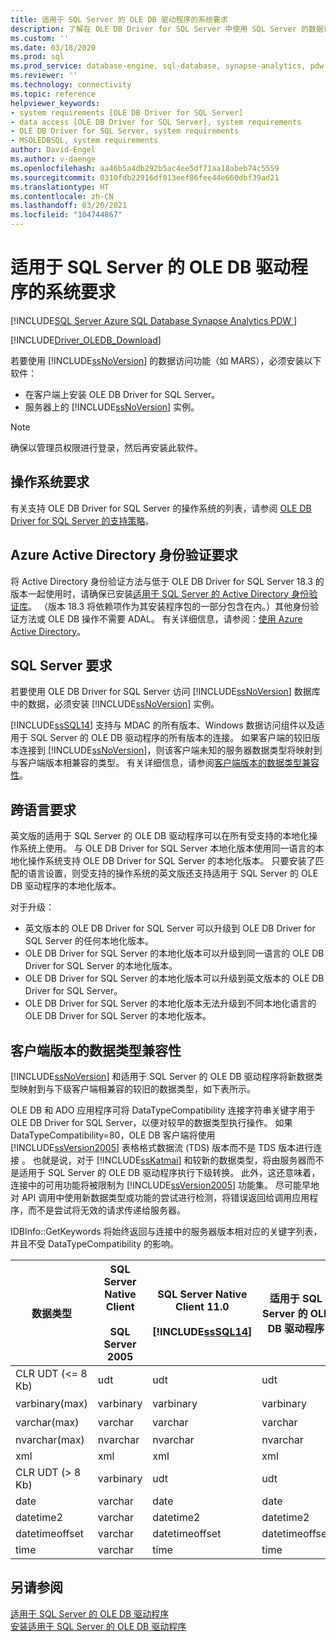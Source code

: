 ```yaml
---
title: 适用于 SQL Server 的 OLE DB 驱动程序的系统要求
description: 了解在 OLE DB Driver for SQL Server 中使用 SQL Server 的数据访问功能（如 MARS）所需的软件必备项。
ms.custom: ''
ms.date: 03/18/2020
ms.prod: sql
ms.prod_service: database-engine, sql-database, synapse-analytics, pdw
ms.reviewer: ''
ms.technology: connectivity
ms.topic: reference
helpviewer_keywords:
- system requirements [OLE DB Driver for SQL Server]
- data access [OLE DB Driver for SQL Server], system requirements
- OLE DB Driver for SQL Server, system requirements
- MSOLEDBSQL, system requirements
author: David-Engel
ms.author: v-daenge
ms.openlocfilehash: aa46b5a4db292b5ac4ee5df71aa18abeb74c5559
ms.sourcegitcommit: 0310fdb22916df013eef86fee44e660dbf39ad21
ms.translationtype: HT
ms.contentlocale: zh-CN
ms.lasthandoff: 03/20/2021
ms.locfileid: "104744867"
---
```

# <a name="system-requirements-for-ole-db-driver-for-sql-server"></a>适用于 SQL Server 的 OLE DB 驱动程序的系统要求

[!INCLUDE[SQL Server Azure SQL Database Synapse Analytics PDW ](../../includes/applies-to-version/sql-asdb-asdbmi-asa-pdw.md)]

[!INCLUDE[Driver_OLEDB_Download](../../includes/driver_oledb_download.md)]

若要使用 [!INCLUDE[ssNoVersion](../../includes/ssnoversion-md.md)] 的数据访问功能（如 MARS），必须安装以下软件：  

* 在客户端上安装 OLE DB Driver for SQL Server。  
* 服务器上的 [!INCLUDE[ssNoVersion](../../includes/ssnoversion-md.md)] 实例。

> [!NOTE]  
> 确保以管理员权限进行登录，然后再安装此软件。  

## <a name="operating-system-requirements"></a>操作系统要求  

有关支持 OLE DB Driver for SQL Server 的操作系统的列表，请参阅 [OLE DB Driver for SQL Server 的支持策略](../oledb/applications/support-policies-for-oledb-driver-for-sql-server.md)。  

## <a name="azure-active-directory-authentication-requirements"></a>Azure Active Directory 身份验证要求  

将 Active Directory 身份验证方法与低于 OLE DB Driver for SQL Server 18.3 的版本一起使用时，请确保已安装[适用于 SQL Server 的 Active Directory 身份验证库](https://go.microsoft.com/fwlink/?LinkID=513072)。 （版本 18.3 将依赖项作为其安装程序包的一部分包含在内。）其他身份验证方法或 OLE DB 操作不需要 ADAL。 有关详细信息，请参阅：[使用 Azure Active Directory](features/using-azure-active-directory.md)。

## <a name="sql-server-requirements"></a>SQL Server 要求  

若要使用 OLE DB Driver for SQL Server 访问 [!INCLUDE[ssNoVersion](../../includes/ssnoversion-md.md)] 数据库中的数据，必须安装 [!INCLUDE[ssNoVersion](../../includes/ssnoversion-md.md)] 实例。  

[!INCLUDE[ssSQL14](../../includes/sssql14-md.md)] 支持与 MDAC 的所有版本、Windows 数据访问组件以及适用于 SQL Server 的 OLE DB 驱动程序的所有版本的连接。 如果客户端的较旧版本连接到 [!INCLUDE[ssNoVersion](../../includes/ssnoversion-md.md)]，则该客户端未知的服务器数据类型将映射到与客户端版本相兼容的类型。 有关详细信息，请参阅[客户端版本的数据类型兼容性](#data-type-compatibility-for-client-versions)。  

## <a name="cross-language-requirements"></a>跨语言要求  

英文版的适用于 SQL Server 的 OLE DB 驱动程序可以在所有受支持的本地化操作系统上使用。 与 OLE DB Driver for SQL Server 本地化版本使用同一语言的本地化操作系统支持 OLE DB Driver for SQL Server 的本地化版本。 只要安装了匹配的语言设置，则受支持的操作系统的英文版还支持适用于 SQL Server 的 OLE DB 驱动程序的本地化版本。  

对于升级：  

* 英文版本的 OLE DB Driver for SQL Server 可以升级到 OLE DB Driver for SQL Server 的任何本地化版本。  
* OLE DB Driver for SQL Server 的本地化版本可以升级到同一语言的 OLE DB Driver for SQL Server 的本地化版本。  
* OLE DB Driver for SQL Server 的本地化版本可以升级到英文版本的 OLE DB Driver for SQL Server。  
* OLE DB Driver for SQL Server 的本地化版本无法升级到不同本地化语言的 OLE DB Driver for SQL Server 的本地化版本。  

## <a name="data-type-compatibility-for-client-versions"></a>客户端版本的数据类型兼容性  

[!INCLUDE[ssNoVersion](../../includes/ssnoversion-md.md)] 和适用于 SQL Server 的 OLE DB 驱动程序将新数据类型映射到与下级客户端相兼容的较旧的数据类型，如下表所示。  

OLE DB 和 ADO 应用程序可将 DataTypeCompatibility  连接字符串关键字用于 OLE DB Driver for SQL Server，以便对较早的数据类型执行操作。 如果 DataTypeCompatibility=80，OLE DB 客户端将使用 [!INCLUDE[ssVersion2005](../../includes/ssversion2005-md.md)] 表格格式数据流 (TDS) 版本而不是 TDS 版本进行连接  。 也就是说，对于 [!INCLUDE[ssKatmai](../../includes/sskatmai-md.md)] 和较新的数据类型，将由服务器而不是适用于 SQL Server 的 OLE DB 驱动程序执行下级转换。 此外，这还意味着，连接中的可用功能将被限制为 [!INCLUDE[ssVersion2005](../../includes/ssversion2005-md.md)] 功能集。 尽可能早地对 API 调用中使用新数据类型或功能的尝试进行检测，将错误返回给调用应用程序，而不是尝试将无效的请求传递给服务器。  

IDBInfo::GetKeywords 将始终返回与连接中的服务器版本相对应的关键字列表，并且不受 DataTypeCompatibility  的影响。  

|数据类型|SQL Server Native Client<br /><br />SQL Server 2005|SQL Server Native Client 11.0<br /><br /> [!INCLUDE[ssSQL14](../../includes/sssql14-md.md)]|适用于 SQL Server 的 OLE DB 驱动程序|Windows 数据访问组件、MDAC 及<br /><br /> OLE DB Driver for SQL Server OLE DB 应用程序（其中 DataTypeCompatibility=80）|  
|---------------|--------------------------------------------------|-------------------------------------------------------------|-------------------------------------------------------------|-------------------------------------------------------------------------------------------------------------------------------|  
|CLR UDT (\<= 8 Kb)|udt|udt|udt|Varbinary|  
|varbinary(max)|varbinary|varbinary|varbinary|映像|  
|varchar(max)|varchar|varchar|varchar|文本|  
|nvarchar(max)|nvarchar|nvarchar|nvarchar|Ntext|  
|xml|xml|xml|xml|Ntext|  
|CLR UDT (> 8 Kb)|varbinary|udt|udt|映像|  
|date|varchar|date|date|Varchar|  
|datetime2|varchar|datetime2|datetime2|Varchar|  
|datetimeoffset|varchar|datetimeoffset|datetimeoffset|Varchar|  
|time|varchar|time|time|Varchar|  

## <a name="see-also"></a>另请参阅  

[适用于 SQL Server 的 OLE DB 驱动程序](../oledb/oledb-driver-for-sql-server.md)  
[安装适用于 SQL Server 的 OLE DB 驱动程序](../oledb/applications/installing-oledb-driver-for-sql-server.md)  
